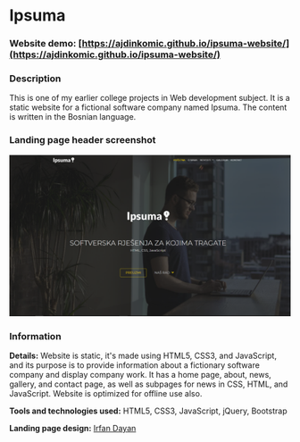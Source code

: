 # Ipsuma

### Website demo: [https://ajdinkomic.github.io/ipsuma-website/](https://ajdinkomic.github.io/ipsuma-website/)

### Description
This is one of my earlier college projects in Web development subject. It is a static website for a fictional software company named Ipsuma. The content is written in the Bosnian language.

### Landing page header screenshot
![Landing page screenshot](/img/screenshot.png)

### Information
**Details:** Website is static, it's made using HTML5, CSS3, and JavaScript, and its purpose is to provide information about a fictionary software company and display company work. It has a home page, about, news, gallery, and contact page, as well as subpages for news in CSS, HTML, and JavaScript.
Website is optimized for offline use also.

**Tools and technologies used:** HTML5, CSS3, JavaScript, jQuery, Bootstrap

**Landing page design:** [Irfan Dayan](https://www.udemy.com/course/build-responsive-website-using-html5-css3-js-and-bootstrap/)